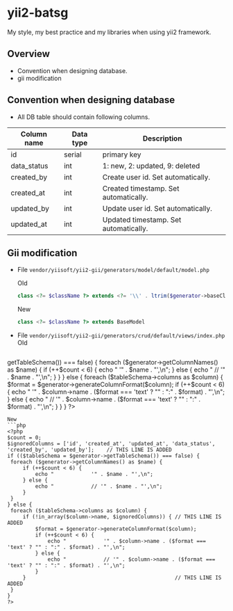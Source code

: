 # yii2-batsg
My style, my best practice and my libraries when using yii2 framework.

## Overview

* Convention when designing database.
* gii modification
 
## Convention when designing database

* All DB table should contain following columns.

Column name | Data type | Description
---|---|---
id | serial | primary key
data_status | int | 1: new, 2: updated, 9: deleted
created_by | int | Create user id. Set automatically.
created_at | int | Created timestamp. Set automatically.
updated_by | int | Update user id. Set automatically.
updated_at | int | Updated timestamp. Set automatically.

## Gii modification

* File `vendor/yiisoft/yii2-gii/generators/model/default/model.php`


  Old
   ```php
   class <?= $className ?> extends <?= '\\' . ltrim($generator->baseClass, '\\') . "\n" ?>
   ```
  New
   ```php
   class <?= $className ?> extends BaseModel
   ```

* File `vendor/yiisoft/yii2-gii/generators/crud/default/views/index.php`
   Old
   ```php
<?php
$count = 0;
if (($tableSchema = $generator->getTableSchema()) === false) {
    foreach ($generator->getColumnNames() as $name) {
        if (++$count < 6) {
            echo "            '" . $name . "',\n";
        } else {
            echo "            // '" . $name . "',\n";
        }
    }
} else {
    foreach ($tableSchema->columns as $column) {
        $format = $generator->generateColumnFormat($column);
        if (++$count < 6) {
            echo "            '" . $column->name . ($format === 'text' ? "" : ":" . $format) . "',\n";
        } else {
            echo "            // '" . $column->name . ($format === 'text' ? "" : ":" . $format) . "',\n";
        }
    }
}
?>
   ```
   New
   ```php
<?php
$count = 0;
$ignoredColumns = ['id', 'created_at', 'updated_at', 'data_status', 'created_by', 'updated_by'];    // THIS LINE IS ADDED
if (($tableSchema = $generator->getTableSchema()) === false) {
    foreach ($generator->getColumnNames() as $name) {
        if (++$count < 6) {
            echo "            '" . $name . "',\n";
        } else {
            echo "            // '" . $name . "',\n";
        }
    }
} else {
    foreach ($tableSchema->columns as $column) {
        if (!in_array($column->name, $ignoredColumns)) { // THIS LINE IS ADDED
            $format = $generator->generateColumnFormat($column);
            if (++$count < 6) {
                echo "            '" . $column->name . ($format === 'text' ? "" : ":" . $format) . "',\n";
            } else {
                echo "            // '" . $column->name . ($format === 'text' ? "" : ":" . $format) . "',\n";
            }
        }                                                // THIS LINE IS ADDED
    }
}
?>
   ```
